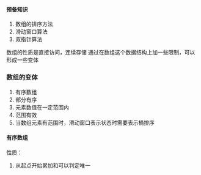 #### 预备知识
1. 数组的排序方法
2. 滑动窗口算法
3. 双指针算法

数组的性质是直接访问，连续存储 通过在数组这个数据结构上加一些限制，可以形成一些变体

### 数组的变体
1. 有序数组
2. 部分有序
3. 元素数值在一定范围内
4. 范围有效
5. 当数组元素有范围时，滑动窗口表示状态时需要表示桶排序


#### 有序数组
性质：
1. 从起点开始累加和可以判定唯一
